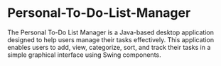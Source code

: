 # Personal-To-Do-List-Manager
The Personal To-Do List Manager is a Java-based desktop application designed to help users  manage their tasks effectively. This application enables users to add, view, categorize, sort,  and track their tasks in a simple graphical interface using Swing components.
